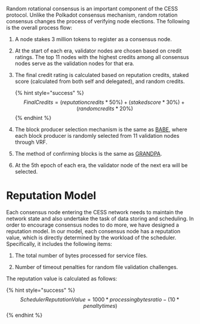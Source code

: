 Random rotational consensus is an important component of the CESS protocol. Unlike the Polkadot consensus mechanism, random rotation consensus changes the process of verifying node elections. The following is the overall process flow:

1. A node stakes 3 million tokens to register as a consensus node.

2. At the start of each era, validator nodes are chosen based on credit ratings. The top 11 nodes with the highest credits among all consensus nodes serve as the validation nodes for that era.

3. The final credit rating is calculated based on reputation credits, staked score (calculated from both self and delegated), and random credits.

    {% hint style="success" %}
   $$
    Final Credits = (reputation credits * 50\%) + (staked score * 30\%) + (random credits * 20\%)
   $$
    {% endhint %}

5. The block producer selection mechanism is the same as [BABE](https://wiki.polkadot.network/docs/learn-consensus#block-production-babe), where each block producer is randomly selected from 11 validation nodes through VRF.

6. The method of confirming blocks is the same as [GRANDPA](https://wiki.polkadot.network/docs/learn-consensus#finality-gadget-grandpa).

7. At the 5th epoch of each era, the validator node of the next era will be selected.

# Reputation Model

Each consensus node entering the CESS network needs to maintain the network state and also undertake the task of data storing and scheduling. In order to encourage consensus nodes to do more, we have designed a reputation model. In our model, each consensus node has a reputation value, which is directly determined by the workload of the scheduler. Specifically, it includes the following items:

1. The total number of bytes processed for service files.

2. Number of timeout penalties for random file validation challenges.

The reputation value is calculated as follows:

{% hint style="success" %}
$$
Scheduler Reputation Value = 1000 * processing bytes ratio - (10 * penalty times)
$$
{% endhint %}

